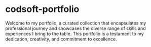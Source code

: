 # codsoft-portfolio
Welcome to my portfolio, a curated collection that encapsulates my professional journey and showcases the diverse range of skills and experiences I bring to the table. This portfolio is a testament to my dedication, creativity, and commitment to excellence.
